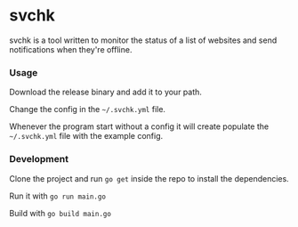 # svchk

svchk is a tool written to monitor the status of a list of websites and send notifications when they're offline.


### Usage
Download the release binary and add it to your path.

Change the config in the `~/.svchk.yml` file.

Whenever the program start without a config it will create populate the `~/.svchk.yml` file with the example config.

### Development
Clone the project and run `go get` inside the repo to install the dependencies.

Run it with `go run main.go`

Build with `go build main.go`
